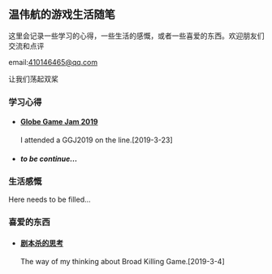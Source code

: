 ##  温伟航的游戏生活随笔



这里会记录一些学习的心得，一些生活的感慨，或者一些喜爱的东西。欢迎朋友们交流和点评 

email:410146465@qq.com

让我们荡起双桨

### 学习心得

- #### [Globe Game Jam 2019](https://www.bunkergames.cn/ggj2019)

  I attended a GGJ2019 on the line.[2019-3-23]

- ##### to be continue...

### 生活感慨

Here needs to be filled...

### 喜爱的东西

- #### [剧本杀的思考](https://www.bunkergames.cn/jbs_thinking)

  The way of my thinking about Broad Killing Game.[2019-3-4]

